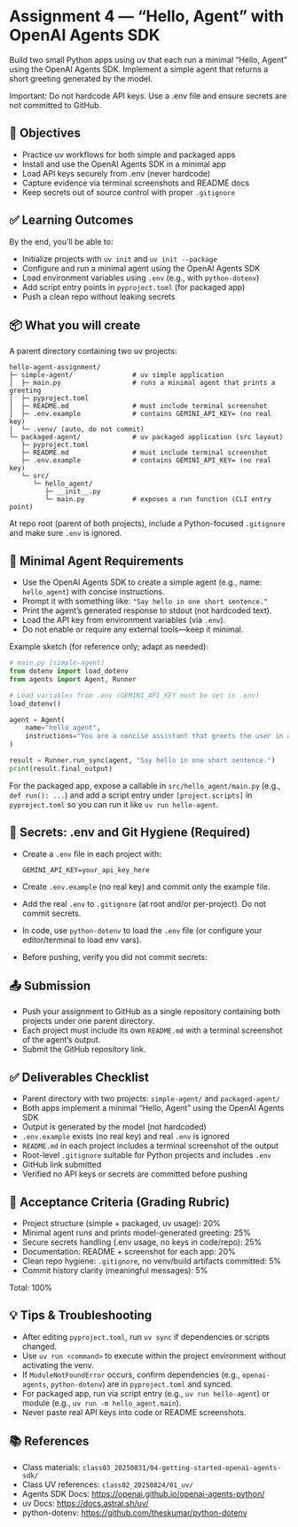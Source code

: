 # Assignment 4 — “Hello, Agent” with OpenAI Agents SDK

Build two small Python apps using uv that each run a minimal “Hello, Agent” using the OpenAI Agents SDK.  Implement a simple agent that returns a short greeting generated by the model.

Important: Do not hardcode API keys. Use a .env file and ensure secrets are not committed to GitHub.

## 🎯 Objectives

- Practice uv workflows for both simple and packaged apps
- Install and use the OpenAI Agents SDK in a minimal app
- Load API keys securely from .env (never hardcode)
- Capture evidence via terminal screenshots and README docs
- Keep secrets out of source control with proper `.gitignore`

## ✅ Learning Outcomes

By the end, you’ll be able to:
- Initialize projects with `uv init` and `uv init --package`
- Configure and run a minimal agent using the OpenAI Agents SDK
- Load environment variables using `.env` (e.g., with `python-dotenv`)
- Add script entry points in `pyproject.toml` (for packaged app)
- Push a clean repo without leaking secrets

## 📦 What you will create

A parent directory containing two uv projects:

```
hello-agent-assignment/
├─ simple-agent/               # uv simple application
│  ├─ main.py                  # runs a minimal agent that prints a greeting
│  ├─ pyproject.toml
│  ├─ README.md                # must include terminal screenshot
│  ├─ .env.example             # contains GEMINI_API_KEY= (no real key)
│  └─ .venv/ (auto, do not commit)
└─ packaged-agent/             # uv packaged application (src layout)
   ├─ pyproject.toml
   ├─ README.md                # must include terminal screenshot
   ├─ .env.example             # contains GEMINI_API_KEY= (no real key)
   └─ src/
      └─ hello_agent/
         ├─ __init__.py
         └─ main.py            # exposes a run function (CLI entry point)
```

At repo root (parent of both projects), include a Python-focused `.gitignore` and make sure `.env` is ignored.

## 🧩 Minimal Agent Requirements

- Use the OpenAI Agents SDK to create a simple agent (e.g., name: `hello_agent`) with concise instructions.
- Prompt it with something like: `"Say hello in one short sentence."`
- Print the agent’s generated response to stdout (not hardcoded text).
- Load the API key from environment variables (via `.env`).
- Do not enable or require any external tools—keep it minimal.

Example sketch (for reference only; adapt as needed):

```python
# main.py (simple-agent)
from dotenv import load_dotenv
from agents import Agent, Runner

# Load variables from .env (GEMINI_API_KEY must be set in .env)
load_dotenv()

agent = Agent(
    name="hello_agent",
    instructions="You are a concise assistant that greets the user in a single short sentence."
)

result = Runner.run_sync(agent, "Say hello in one short sentence.")
print(result.final_output)
```

For the packaged app, expose a callable in `src/hello_agent/main.py` (e.g., `def run(): ...`) and add a script entry under `[project.scripts]` in `pyproject.toml` so you can run it like `uv run hello-agent`.

## 🔐 Secrets: .env and Git Hygiene (Required)

- Create a `.env` file in each project with:
  
  ```
  GEMINI_API_KEY=your_api_key_here
  ```
  
- Create `.env.example` (no real key) and commit only the example file.
- Add the real `.env` to `.gitignore` (at root and/or per-project). Do not commit secrets.
- In code, use `python-dotenv` to load the `.env` file (or configure your editor/terminal to load env vars).
- Before pushing, verify you did not commit secrets:

## 📤 Submission

- Push your assignment to GitHub as a single repository containing both projects under one parent directory.
- Each project must include its own `README.md` with a terminal screenshot of the agent’s output.
- Submit the GitHub repository link.

## ✅ Deliverables Checklist

- Parent directory with two projects: `simple-agent/` and `packaged-agent/`
- Both apps implement a minimal “Hello, Agent” using the OpenAI Agents SDK
- Output is generated by the model (not hardcoded)
- `.env.example` exists (no real key) and real `.env` is ignored
- `README.md` in each project includes a terminal screenshot of the output
- Root-level `.gitignore` suitable for Python projects and includes `.env`
- GitHub link submitted
- Verified no API keys or secrets are committed before pushing

## 🧪 Acceptance Criteria (Grading Rubric)

- Project structure (simple + packaged, uv usage): 20%
- Minimal agent runs and prints model-generated greeting: 25%
- Secure secrets handling (.env usage, no keys in code/repo): 25%
- Documentation: README + screenshot for each app: 20%
- Clean repo hygiene: `.gitignore`, no venv/build artifacts committed: 5%
- Commit history clarity (meaningful messages): 5%

Total: 100%

## 💡 Tips & Troubleshooting

- After editing `pyproject.toml`, run `uv sync` if dependencies or scripts changed.
- Use `uv run <command>` to execute within the project environment without activating the venv.
- If `ModuleNotFoundError` occurs, confirm dependencies (e.g., `openai-agents`, `python-dotenv`) are in `pyproject.toml` and synced.
- For packaged app, run via script entry (e.g., `uv run hello-agent`) or module (e.g., `uv run -m hello_agent.main`).
- Never paste real API keys into code or README screenshots.

## 📚 References

- Class materials: `class03_20250831/04-getting-started-openai-agents-sdk/`
- Class UV references: `class02_20250824/01_uv/`
- Agents SDK Docs: https://openai.github.io/openai-agents-python/
- uv Docs: https://docs.astral.sh/uv/
- python-dotenv: https://github.com/theskumar/python-dotenv
